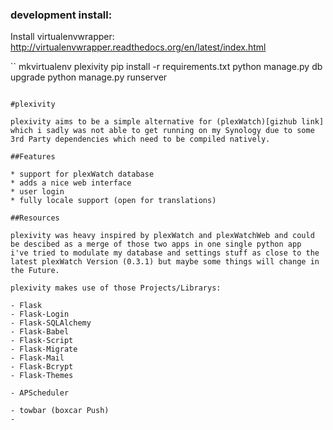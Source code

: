 ### development install:

Install virtualenvwrapper: http://virtualenvwrapper.readthedocs.org/en/latest/index.html

``
mkvirtualenv plexivity
pip install -r requirements.txt
python manage.py db upgrade
python manage.py runserver
```

#plexivity

plexivity aims to be a simple alternative for (plexWatch)[gizhub link] which i sadly was not able to get running on my Synology due to some 3rd Party dependencies which need to be compiled natively.

##Features

* support for plexWatch database
* adds a nice web interface
* user login
* fully locale support (open for translations)

##Resources

plexivity was heavy inspired by plexWatch and plexWatchWeb and could be descibed as a merge of those two apps in one single python app
i've tried to modulate my database and settings stuff as close to the latest plexWatch Version (0.3.1) but maybe some things will change in the Future.

plexivity makes use of those Projects/Librarys:

- Flask
- Flask-Login
- Flask-SQLAlchemy
- Flask-Babel
- Flask-Script
- Flask-Migrate
- Flask-Mail
- Flask-Bcrypt
- Flask-Themes

- APScheduler

- towbar (boxcar Push)
-